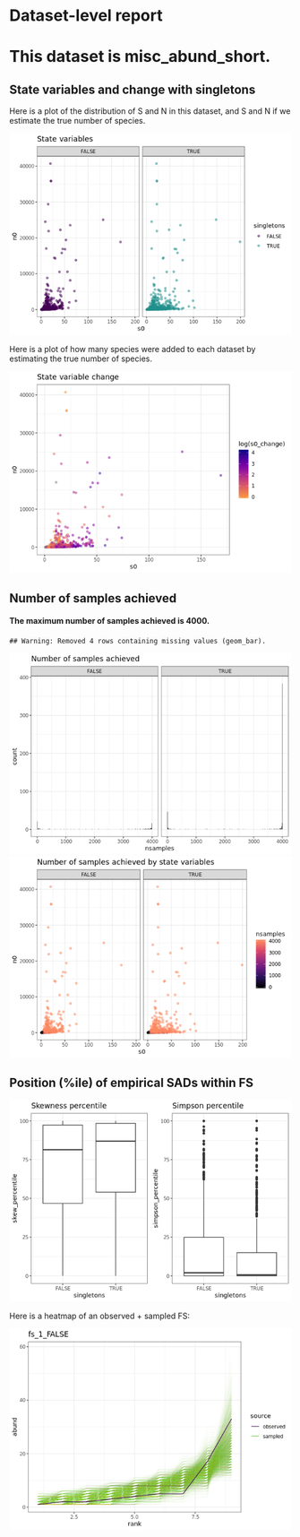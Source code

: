 Dataset-level report
================

This dataset is misc\_abund\_short.
===================================

State variables and change with singletons
------------------------------------------

Here is a plot of the distribution of S and N in this dataset, and S and N if we estimate the true number of species.

![](misc_abund_short_report_files/figure-markdown_github/statevars-1.png)

Here is a plot of how many species were added to each dataset by estimating the true number of species.

![](misc_abund_short_report_files/figure-markdown_github/sv%20change-1.png)

Number of samples achieved
--------------------------

#### The maximum number of samples achieved is 4000.

    ## Warning: Removed 4 rows containing missing values (geom_bar).

![](misc_abund_short_report_files/figure-markdown_github/plot%20nb%20samples-1.png)![](misc_abund_short_report_files/figure-markdown_github/plot%20nb%20samples-2.png)

Position (%ile) of empirical SADs within FS
-------------------------------------------

![](misc_abund_short_report_files/figure-markdown_github/empirical%20positions-1.png)

Here is a heatmap of an observed + sampled FS:

![](misc_abund_short_report_files/figure-markdown_github/example%20heatmap-1.png)

